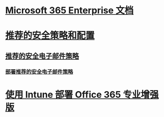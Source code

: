 # [Microsoft 365 Enterprise 文档](index.md)

# [推荐的安全策略和配置](microsoft-365-policies-configurations.md)
## [推荐的安全电子邮件策略](secure-email-recommended-policies.md)
### [部署推荐的安全电子邮件策略](secure-email-deploy-recommended-policies.md)

# [使用 Intune 部署 Office 365 专业增强版](deploy-office-proplus-intune.md)